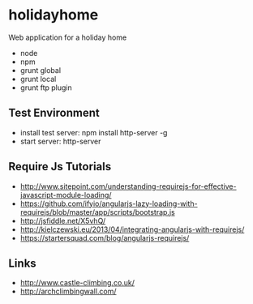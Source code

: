 holidayhome
===========

Web application for a holiday home

 - node
 - npm
 - grunt global
 - grunt local
 - grunt ftp plugin


## Test Environment ##

 - install test server: npm install http-server -g
 - start server: http-server

## Require Js Tutorials ##

 - http://www.sitepoint.com/understanding-requirejs-for-effective-javascript-module-loading/
 - https://github.com/ifyio/angularjs-lazy-loading-with-requirejs/blob/master/app/scripts/bootstrap.js
 - http://jsfiddle.net/X5vhQ/
 - http://kielczewski.eu/2013/04/integrating-angularjs-with-requirejs/
 - https://startersquad.com/blog/angularjs-requirejs/

## Links ##

 - http://www.castle-climbing.co.uk/
 - http://archclimbingwall.com/